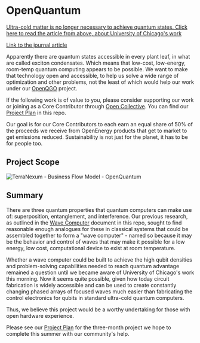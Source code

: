 # OpenQuantum

[Ultra-cold matter is no longer necessary to achieve quantum states. Click here to read the article from above, about University of Chicago's work](https://scitechdaily.com/natures-quantum-secret-link-discovered-between-photosynthesis-and-fifth-state-of-matter/) 

[Link to the journal article](https://journals.aps.org/prxenergy/abstract/10.1103/PRXEnergy.2.023002)

Apparently there are quantum states accessible in every plant leaf, in what are called exciton condensates. Which means that low-cost, low-energy, room-temp quantum computing appears to be possible. We want to make that technology open and accessible, to help us solve a wide range of optimization and other problems, not the least of which would help our work under our [OpenQGO](https://github.com/terranexum/OpenQGO) project.

If the following work is of value to you, please consider supporting our work or joining as a Core Contributor through [Open Collective](https://opencollective.com/terranexum/projects/openquantum). You can find our [Project Plan](https://github.com/terranexum/OpenQuantum/blob/main/Project_Plan.md) in this repo.

Our goal is for our Core Contributors to each earn an equal share of 50% of the proceeds we receive from OpenEnergy products that get to market to get emissions reduced. Sustainability is not just for the planet, it has to be for people too.

## Project Scope
![TerraNexum - Business Flow Model - OpenQuantum](https://github.com/terranexum/OpenQuantum/assets/20586685/13550adf-3cb5-4747-811e-95e3ba77139e)

## Summary

There are three quantum properties that quantum computers can make use of: superposition, entanglement, and interference. Our previous research, as outlined in the [Wave Computer](https://github.com/terranexum/OpenQuantum/blob/main/Wave_Computer.md) document in this repo, sought to find reasonable enough analogues for these in classical systems that could be assembled together to form a "wave computer" - named so because it may be the behavior and control of waves that may make it possible for a low energy, low cost, computational device to exist at room temperature. 

Whether a wave computer could be built to achieve the high qubit densities and problem-solving capabilities needed to reach quantum advantage remained a question until we became aware of University of Chicago's work this morning. Now it seems quite possible, given how today circuit fabrication is widely accessible and can be used to create constantly changing phased arrays of focused waves much easier than fabricating the control electronics for qubits in standard ultra-cold quantum computers. 

Thus, we believe this project would be a worthy undertaking for those with open hardware experience.

Please see our [Project Plan](https://github.com/terranexum/OpenQuantum/blob/main/Project_Plan.md) for the three-month project we hope to complete this summer with our community's help. 
